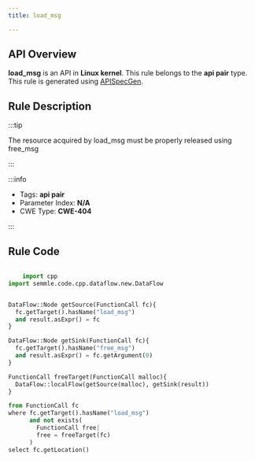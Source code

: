 ```yaml
---
title: load_msg

---
```



## API Overview
**load_msg** is an API in **Linux kernel**. This rule belongs to the **api pair** type. This rule is generated using [APISpecGen](../../tools/APISpecGen).
## Rule Description

:::tip

The resource acquired by load_msg must be properly released using free_msg

:::

:::info

- Tags: **api pair**
- Parameter Index: **N/A**
- CWE Type: **CWE-404**

:::

## Rule Code
```python

    import cpp
import semmle.code.cpp.dataflow.new.DataFlow


DataFlow::Node getSource(FunctionCall fc){
  fc.getTarget().hasName("load_msg")
  and result.asExpr() = fc
}

DataFlow::Node getSink(FunctionCall fc){
  fc.getTarget().hasName("free_msg")
  and result.asExpr() = fc.getArgument(0)
}

FunctionCall freeTarget(FunctionCall malloc){
  DataFlow::localFlow(getSource(malloc), getSink(result))
}

from FunctionCall fc
where fc.getTarget().hasName("load_msg")
      and not exists(
        FunctionCall free| 
        free = freeTarget(fc)
      )
select fc.getLocation()

    
```